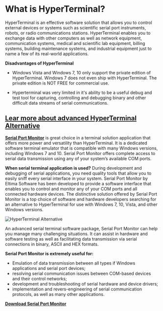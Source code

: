 **What is HyperTerminal?**
==========================

HyperTerminal is an effective software solution that allows you to control external devices or systems such as scientific serial port instruments, robots, or radio communications stations. 
HyperTerminal enables you to exchange data with other computers as well as network equipment, communication systems, medical and scientific lab equipment, billing systems, building maintenance systems, and industrial equipment just to name a few of its real-world applications.

**Disadvantages of HyperTerminal**

 - Windows Vista and Windows 7, 10 only support the private edition of HyperTerminal. Windows 7 does not even ship with HyperTerminal. The private edition is NOT FREE for commercial use. 
 
 - Hyperterminal was very limited in it's ability to be a useful debug and test tool for capturing, controlling and debugging binary and other difficult data streams of serial communications.
 
 **[Lear more about advanced HyperTerminal Alternative](https://www.eltima.com/article/hyperterminal-alternative/)**
 -------------------------------------------------------------------------------------------------------------------
 
 **[Serial Port Monitor](https://www.eltima.com/products/serial-port-monitor/)** is great choice in a terminal solution application that offers more power and versatility than HyperTerminal. It is a dedicated software terminal emulator that is compatible with many Windows versions, including Windows 7 and 10. Serial Port Monitor offers complete access to serial data transmission using any of your system’s available COM ports.

**When serial terminal application is used?**
During development and debugging of serial applications, you need quality tools that allow you to easily sniff every serial interface in your system. Serial Port Monitor by Eltima Software has been developed to provide a software interface that enables you to control and monitor any of your COM ports and all connected hardware devices. The distinctive solution offered by Serial Port Monitor is a top choice of software and hardware developers searching for an alternative to HyperTerminal for use with Windows 7, 10, Vista, and other Windows versions.

![HyperTerminal Alternative](https://www.eltima.com/imgnew/products/spm/splash/screen.png)

An advanced serial terminal software package, Serial Port Monitor can help you manage many challenging situations. It can assist in hardware and software testing as well as facilitating data transmission via serial connections in binary, ASCII and HEX formats.

**Serial Port Monitor is extremely useful for:**

- Emulation of data transmission between all types if Windows applications and serial port devices;
- resolving serial communication issues between COM-based devices and their control networks;
- development and troubleshooting of serial hardware and device drivers;
- implementation and revers-engineering of serial communication protocols, as well as many other applications.

**[Download Serial Port Monitor](https://www.eltima.com/com-port-monitor-download.html)**











